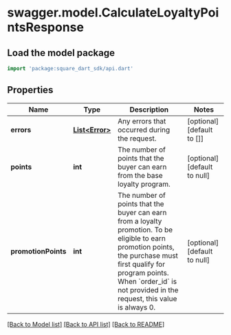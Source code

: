 # swagger.model.CalculateLoyaltyPointsResponse

## Load the model package
```dart
import 'package:square_dart_sdk/api.dart'
```

## Properties
Name | Type | Description | Notes
------------ | ------------- | ------------- | -------------
**errors** | [**List&lt;Error&gt;**](Error.md) | Any errors that occurred during the request. | [optional] [default to []]
**points** | **int** | The number of points that the buyer can earn from the base loyalty program. | [optional] [default to null]
**promotionPoints** | **int** | The number of points that the buyer can earn from a loyalty promotion. To be eligible to earn promotion points, the purchase must first qualify for program points. When &#x60;order_id&#x60; is not provided in the request, this value is always 0. | [optional] [default to null]

[[Back to Model list]](../README.md#documentation-for-models) [[Back to API list]](../README.md#documentation-for-api-endpoints) [[Back to README]](../README.md)

